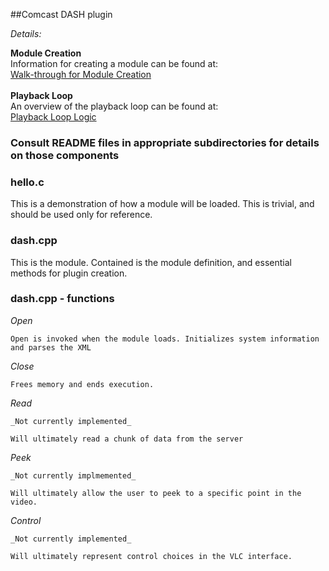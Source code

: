 ##Comcast DASH plugin

*Details:*

**Module Creation**<br />
Information for creating a module can be found at:<br /> 
[Walk-through for Module Creation](https://github.com/Grade-A-Software/Comcast-DASH-VLC/wiki/Module-Creation)
<br />
<br />
**Playback Loop**<br />
An overview of the playback loop can be found at:<br />
[Playback Loop Logic](https://github.com/Grade-A-Software/Comcast-DASH-VLC/wiki/Playback-Loop-Logic)


### Consult README files in appropriate subdirectories for details on those components

### hello.c

This is a demonstration of how a module will be loaded. This is trivial, and should be used only for reference.

### dash.cpp

This is the module. Contained is the module definition, and essential methods for plugin creation.

### dash.cpp - functions

_Open_

	Open is invoked when the module loads. Initializes system information and parses the XML
_Close_

	Frees memory and ends execution.
_Read_

	_Not currently implemented_

	Will ultimately read a chunk of data from the server

_Peek_

	_Not currently implmemented_

	Will ultimately allow the user to peek to a specific point in the video.

_Control_

	_Not currently implemented_

	Will ultimately represent control choices in the VLC interface.
